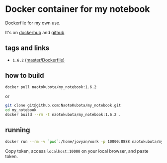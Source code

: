 # Docker container for my notebook

Dockerfile for my own use.

It's on [dockerhub](https://hub.docker.com/r/naotokubota/my_notebook) and [github](https://github.com/NaotoKubota/my_notebook).

## tags and links

- `1.6.2` [(master/Dockerfile)](https://github.com/NaotoKubota/my_notebook/blob/master/Dockerfile)

## how to build

```sh
docker pull naotokubota/my_notebook:1.6.2
```

or

```sh
git clone git@github.com:NaotoKubota/my_notebook.git
cd my_notebook
docker build --rm -t naotokubota/my_notebook:1.6.2 .
```

## running

```sh
docker run --rm -v `pwd`:/home/jovyan/work -p 10000:8888 naotokubota/my_notebook:1.6.2
```

Copy token, access `localhost:10000` on your local browser, and paste token.
